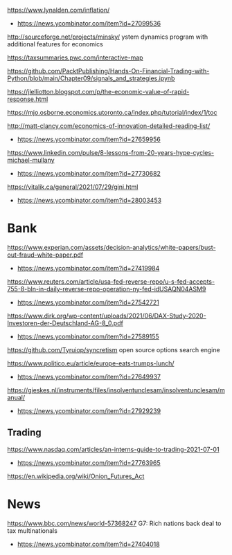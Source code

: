 https://www.lynalden.com/inflation/
* https://news.ycombinator.com/item?id=27099536

http://sourceforge.net/projects/minsky/ ystem dynamics program with additional features for economics

https://taxsummaries.pwc.com/interactive-map

https://github.com/PacktPublishing/Hands-On-Financial-Trading-with-Python/blob/main/Chapter09/signals_and_strategies.ipynb

https://jlelliotton.blogspot.com/p/the-economic-value-of-rapid-response.html

https://mjo.osborne.economics.utoronto.ca/index.php/tutorial/index/1/toc

http://matt-clancy.com/economics-of-innovation-detailed-reading-list/
* https://news.ycombinator.com/item?id=27659956

https://www.linkedin.com/pulse/8-lessons-from-20-years-hype-cycles-michael-mullany
* https://news.ycombinator.com/item?id=27730682

https://vitalik.ca/general/2021/07/29/gini.html
* https://news.ycombinator.com/item?id=28003453

# Bank
https://www.experian.com/assets/decision-analytics/white-papers/bust-out-fraud-white-paper.pdf
* https://news.ycombinator.com/item?id=27419984

https://www.reuters.com/article/usa-fed-reverse-repo/u-s-fed-accepts-755-8-bln-in-daily-reverse-repo-operation-ny-fed-idUSAQN04ASM9
* https://news.ycombinator.com/item?id=27542721

https://www.dirk.org/wp-content/uploads/2021/06/DAX-Study-2020-Investoren-der-Deutschland-AG-8_0.pdf
* https://news.ycombinator.com/item?id=27589155

https://github.com/Tyruiop/syncretism open source options search engine

https://www.politico.eu/article/europe-eats-trumps-lunch/
* https://news.ycombinator.com/item?id=27649937

https://gieskes.nl/instruments/files/insolventunclesam/insolventunclesam/manual/
* https://news.ycombinator.com/item?id=27929239

## Trading
https://www.nasdaq.com/articles/an-interns-guide-to-trading-2021-07-01
* https://news.ycombinator.com/item?id=27763965

https://en.wikipedia.org/wiki/Onion_Futures_Act

# News
https://www.bbc.com/news/world-57368247 G7: Rich nations back deal to tax multinationals
* https://news.ycombinator.com/item?id=27404018